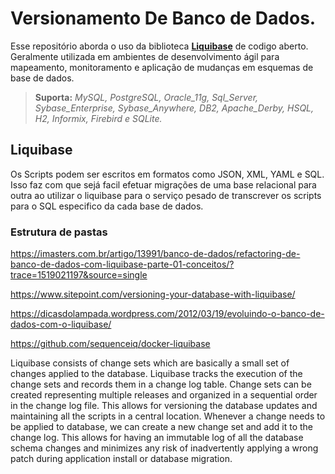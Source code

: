 # Versionamento De Banco de Dados.

Esse repositório aborda o uso da biblioteca **[Liquibase](http://www.liquibase.org/index.html)** de codigo aberto. Geralmente utilizada em ambientes de desenvolvimento ágil para mapeamento, monitoramento e aplicação de mudanças em esquemas de base de dados.

> **Suporta:** *MySQL,	PostgreSQL, Oracle_11g, Sql_Server, Sybase_Enterprise, Sybase_Anywhere, DB2, Apache_Derby, HSQL, H2,	Informix, Firebird e SQLite.*

## Liquibase 

Os Scripts podem ser escritos em formatos como JSON, XML, YAML e SQL. Isso faz com que sejá facil efetuar migrações de uma base relacional para outra ao utilizar o liquibase para o serviço pesado de transcrever os scripts para o SQL especifico da cada base de dados.

### Estrutura de pastas






https://imasters.com.br/artigo/13991/banco-de-dados/refactoring-de-banco-de-dados-com-liquibase-parte-01-conceitos/?trace=1519021197&source=single

https://www.sitepoint.com/versioning-your-database-with-liquibase/

https://dicasdolampada.wordpress.com/2012/03/19/evoluindo-o-banco-de-dados-com-o-liquibase/

https://github.com/sequenceiq/docker-liquibase


Liquibase consists of change sets which are basically a small set of changes applied to the database. Liquibase tracks the execution of the change sets and records them in a change log table. Change sets can be created representing multiple releases and organized in a sequential order in the change log file. This allows for versioning the database updates and maintaining all the scripts in a central location. Whenever a change needs to be applied to database, we can create a new change set and add it to the change log. This allows for having an immutable log of all the database schema changes and minimizes any risk of inadvertently applying a wrong patch during application install or database migration.
